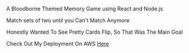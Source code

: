 A Bloodborne Themed Memory Game using React and Node.js

Match sets of two until you Can't Match Anymore 

Honestly Wanted To See Pretty Cards Flip, So That Was The Main Goal

Check Out My Deployment On AWS [Here](34.210.151.210)

